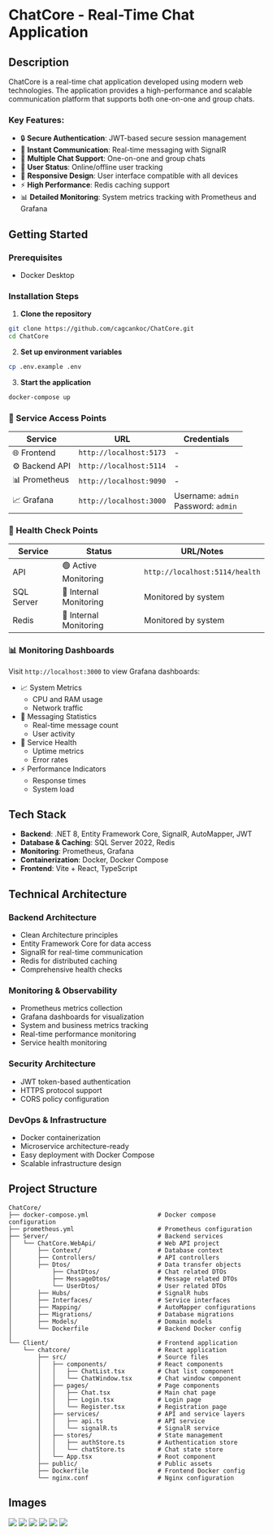 # ChatCore - Real-Time Chat Application

## Description

ChatCore is a real-time chat application developed using modern web technologies. The application provides a high-performance and scalable communication platform that supports both one-on-one and group chats.

### Key Features:
- 🔒 **Secure Authentication**: JWT-based secure session management
- 💬 **Instant Communication**: Real-time messaging with SignalR
- 👥 **Multiple Chat Support**: One-on-one and group chats
- 👀 **User Status**: Online/offline user tracking
- 📱 **Responsive Design**: User interface compatible with all devices
- ⚡ **High Performance**: Redis caching support
- 📊 **Detailed Monitoring**: System metrics tracking with Prometheus and Grafana

## Getting Started

### Prerequisites
- Docker Desktop

### Installation Steps

1. **Clone the repository**
```bash
git clone https://github.com/cagcankoc/ChatCore.git
cd ChatCore
```

2. **Set up environment variables**
```bash
cp .env.example .env
```

3. **Start the application**
```bash
docker-compose up
```

### 🔧 Service Access Points

| Service | URL | Credentials |
|---------|-----|-------------|
| 🌐 Frontend | `http://localhost:5173` | - |
| ⚙️ Backend API | `http://localhost:5114` | - |
| 📊 Prometheus | `http://localhost:9090` | - |
| 📈 Grafana | `http://localhost:3000` | Username: `admin`<br>Password: `admin` |

### 🏥 Health Check Points

| Service | Status | URL/Notes |
|---------|--------|-----------|
| API | 🟢 Active Monitoring | `http://localhost:5114/health` |
| SQL Server | 🔄 Internal Monitoring | Monitored by system |
| Redis | 🔄 Internal Monitoring | Monitored by system |

### 📊 Monitoring Dashboards

Visit `http://localhost:3000` to view Grafana dashboards:

- 📈 System Metrics
  - CPU and RAM usage
  - Network traffic
- 💬 Messaging Statistics
  - Real-time message count
  - User activity
- 🚦 Service Health
  - Uptime metrics
  - Error rates
- ⚡ Performance Indicators
  - Response times
  - System load

## Tech Stack

- **Backend**: .NET 8, Entity Framework Core, SignalR, AutoMapper, JWT
- **Database & Caching**: SQL Server 2022, Redis
- **Monitoring**: Prometheus, Grafana
- **Containerization**: Docker, Docker Compose
- **Frontend**: Vite + React, TypeScript

## Technical Architecture

### Backend Architecture
- Clean Architecture principles
- Entity Framework Core for data access
- SignalR for real-time communication
- Redis for distributed caching
- Comprehensive health checks

### Monitoring & Observability
- Prometheus metrics collection
- Grafana dashboards for visualization
- System and business metrics tracking
- Real-time performance monitoring
- Service health monitoring

### Security Architecture
- JWT token-based authentication
- HTTPS protocol support
- CORS policy configuration

### DevOps & Infrastructure
- Docker containerization
- Microservice architecture-ready
- Easy deployment with Docker Compose
- Scalable infrastructure design

## Project Structure

```
ChatCore/
├── docker-compose.yml                   # Docker compose configuration
├── prometheus.yml                       # Prometheus configuration
├── Server/                              # Backend services
│   └── ChatCore.WebApi/                 # Web API project
│       ├── Context/                     # Database context
│       ├── Controllers/                 # API controllers
│       ├── Dtos/                        # Data transfer objects
│           ├── ChatDtos/                # Chat related DTOs
│           ├── MessageDtos/             # Message related DTOs
│           └── UserDtos/                # User related DTOs
│       ├── Hubs/                        # SignalR hubs
│       ├── Interfaces/                  # Service interfaces
│       ├── Mapping/                     # AutoMapper configurations
│       ├── Migrations/                  # Database migrations
│       ├── Models/                      # Domain models
│       └── Dockerfile                   # Backend Docker config
│
└── Client/                              # Frontend application
    └── chatcore/                        # React application
        ├── src/                         # Source files
        │   ├── components/              # React components
        │   │   ├── ChatList.tsx         # Chat list component
        │   │   └── ChatWindow.tsx       # Chat window component
        │   ├── pages/                   # Page components
        │   │   ├── Chat.tsx             # Main chat page
        │   │   ├── Login.tsx            # Login page
        │   │   └── Register.tsx         # Registration page
        │   ├── services/                # API and service layers
        │   │   ├── api.ts               # API service
        │   │   └── signalR.ts           # SignalR service
        │   ├── stores/                  # State management
        │   │   ├── authStore.ts         # Authentication store
        │   │   └── chatStore.ts         # Chat state store
        │   └── App.tsx                  # Root component
        ├── public/                      # Public assets
        ├── Dockerfile                   # Frontend Docker config
        └── nginx.conf                   # Nginx configuration
```

## Images

![](images/login.png)
![](images/private-chat.png)
![](images/create-group-chat.png)
![](images/group-chat.png)
![](images/prometheus.png)
![](images/grafana.png)
